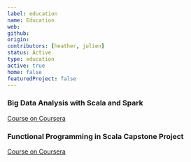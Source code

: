 ```yaml
---
label: education
name: Education
web:
github:
origin:
contributors: [heather, julien]
status: Active
type: education
active: true
home: false
featuredProject: false
---
```

### Big Data Analysis with Scala and Spark
[Course on Coursera](https://www.coursera.org/learn/scala-spark-big-data)

### Functional Programming in Scala Capstone Project
[Course on Coursera](https://www.coursera.org/learn/scala-capstone)
